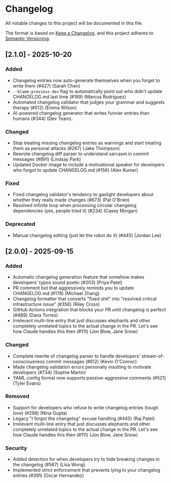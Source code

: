 # Changelog

All notable changes to this project will be documented in this file.

The format is based on [Keep a Changelog](https://keepachangelog.com/en/1.0.0/),
and this project adheres to [Semantic Versioning](https://semver.org/spec/v2.0.0.html).

## [2.1.0] - 2025-10-20

### Added
- Changelog entries now auto-generate themselves when you forget to write them (#427) (Sarah Chen)
- `--blame-previous-dev` flag to automatically point out who didn't update CHANGELOG.md last time (#189) (Marcus Rodriguez)
- Automated changelog validator that judges your grammar and suggests therapy (#512) (Emma Wilson)
- AI-powered changelog generator that writes funnier entries than humans (#344) (Dev Team).

### Changed
- Stop treating missing changelog entries as warnings and start treating them as personal attacks (#267) (Jake Thompson)
- Rewrote changelog diff parser to understand sarcasm in commit messages (#891) (Lindsay Park)
- Updated Docker image to include a motivational speaker for developers who forgot to update CHANGELOG.md (#156) (Alex Kumar)

### Fixed
- Fixed changelog validator's tendency to gaslight developers about whether they really made changes (#673) (Pat O'Brien)
- Resolved infinite loop when processing circular changelog dependencies (yes, people tried it) (#234) (Casey Morgan)

### Deprecated
- Manual changelog editing (just let the robot do it) (#445) (Jordan Lee)

## [2.0.0] - 2025-09-15

### Added
- Automatic changelog generation feature that somehow makes developers' typos sound poetic (#203) (Priya Patel)
- PR comment bot that aggressively reminds you to update CHANGELOG.md (#178) (Michael Zhang)
- Changelog formatter that converts "fixed shit" into "resolved critical infrastructure issue" (#356) (Riley Cross)
- GitHub Actions integration that blocks your PR until changelog is perfect (#489) (Dana Torres)
- Irrelevant multi-line entry that just discusses elephants and other completely
  unrelated topics to the actual change in the PR. Let's see how Claude handles
  this then (#111) (Jon Blow, Jane Snow)

### Changed
- Complete rewrite of changelog parser to handle developers' stream-of-consciousness commit messages (#612) (Kevin O'Connor)
- Made changelog validation errors personally insulting to motivate developers (#734) (Sophie Martin)
- YAML config format now supports passive-aggressive comments (#521) (Tyler Evans)

### Removed
- Support for developers who refuse to write changelog entries (tough love) (#298) (Nina Gupta)
- Legacy "I forgot the changelog" excuse handling (#445) (Raj Patel)
- Irrelevant multi-line entry that just discusses elephants and other completely
  unrelated topics to the actual change in the PR. Let's see how Claude handles
  this then (#111) (Jon Blow, Jane Snow)


### Security
- Added detection for when developers try to hide breaking changes in the changelog (#567) (Lisa Wong)
- Implemented strict enforcement that prevents lying in your changelog entries (#391) (Oscar Hernandez)
